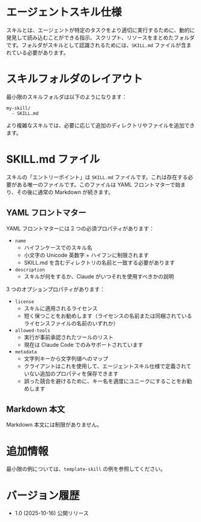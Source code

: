 # エージェントスキル仕様

スキルとは、エージェントが特定のタスクをより適切に実行するために、動的に発見して読み込むことができる指示、スクリプト、リソースをまとめたフォルダです。フォルダがスキルとして認識されるためには、`SKILL.md` ファイルが含まれている必要があります。

# スキルフォルダのレイアウト

最小限のスキルフォルダは以下のようになります：

```
my-skill/
  - SKILL.md
```

より複雑なスキルでは、必要に応じて追加のディレクトリやファイルを追加できます。

# SKILL.md ファイル

スキルの「エントリーポイント」は `SKILL.md` ファイルです。これは存在する必要がある唯一のファイルです。このファイルは YAML フロントマターで始まり、その後に通常の Markdown が続きます。

## YAML フロントマター

YAML フロントマターには 2 つの必須プロパティがあります：

- `name`
  - ハイフンケースでのスキル名
  - 小文字の Unicode 英数字 + ハイフンに制限されます
  - SKILL.md を含むディレクトリの名前と一致する必要があります
- `description`
  - スキルが何をするか、Claude がいつそれを使用すべきかの説明

3 つのオプションプロパティがあります：

- `license`
  - スキルに適用されるライセンス
  - 短く保つことをお勧めします（ライセンスの名前または同梱されているライセンスファイルの名前のいずれか）
- `allowed-tools`
  - 実行が事前承認されたツールのリスト
  - 現在は Claude Code でのみサポートされています
- `metadata`
  - 文字列キーから文字列値へのマップ
  - クライアントはこれを使用して、エージェントスキル仕様で定義されていない追加のプロパティを保存できます
  - 誤った競合を避けるために、キー名を適度にユニークにすることをお勧めします

## Markdown 本文

Markdown 本文には制限がありません。

# 追加情報

最小限の例については、`template-skill` の例を参照してください。

# バージョン履歴

- 1.0 (2025-10-16) 公開リリース
